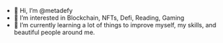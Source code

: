 - 👋 Hi, I’m @metadefy
- 👀 I’m interested in Blockchain, NFTs, Defi, Reading, Gaming
- 🌱 I’m currently learning a lot of things to improve myself, my skills, and beautiful people around me.
